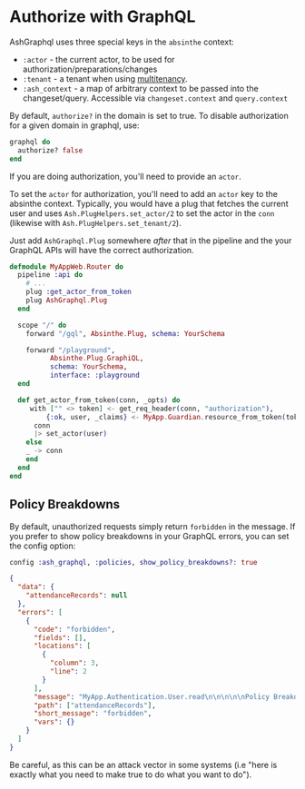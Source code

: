 # Authorize with GraphQL

AshGraphql uses three special keys in the `absinthe` context:

- `:actor` - the current actor, to be used for authorization/preparations/changes
- `:tenant` - a tenant when using [multitenancy](https://hexdocs.pm/ash/multitenancy.html).
- `:ash_context` - a map of arbitrary context to be passed into the changeset/query. Accessible via `changeset.context` and `query.context`

By default, `authorize?` in the domain is set to true. To disable authorization for a given domain in graphql, use:

```elixir
graphql do
  authorize? false
end
```

If you are doing authorization, you'll need to provide an `actor`.

To set the `actor` for authorization, you'll need to add an `actor` key to the
absinthe context. Typically, you would have a plug that fetches the current user and uses `Ash.PlugHelpers.set_actor/2` to set the actor in the `conn` (likewise with `Ash.PlugHelpers.set_tenant/2`).

Just add `AshGraphql.Plug` somewhere _after_ that in the pipeline and the your
GraphQL APIs will have the correct authorization.

```elixir
defmodule MyAppWeb.Router do
  pipeline :api do
    # ...
    plug :get_actor_from_token
    plug AshGraphql.Plug
  end

  scope "/" do
    forward "/gql", Absinthe.Plug, schema: YourSchema

    forward "/playground",
          Absinthe.Plug.GraphiQL,
          schema: YourSchema,
          interface: :playground
  end

  def get_actor_from_token(conn, _opts) do
     with ["" <> token] <- get_req_header(conn, "authorization"),
         {:ok, user, _claims} <- MyApp.Guardian.resource_from_token(token) do
      conn
      |> set_actor(user)
    else
    _ -> conn
    end
  end
end
```

## Policy Breakdowns

By default, unauthorized requests simply return `forbidden` in the message. If you prefer to show policy breakdowns in your GraphQL errors, you can set the config option:

```elixir
config :ash_graphql, :policies, show_policy_breakdowns?: true
```

```json
{
  "data": {
    "attendanceRecords": null
  },
  "errors": [
    {
      "code": "forbidden",
      "fields": [],
      "locations": [
        {
          "column": 3,
          "line": 2
        }
      ],
      "message": "MyApp.Authentication.User.read\n\n\n\n\nPolicy Breakdown\n  Policy | ⛔:\n    forbid unless: actor is active | ✓ | ⬇    \n    authorize if: actor is Executive | ✘ | ⬇",
      "path": ["attendanceRecords"],
      "short_message": "forbidden",
      "vars": {}
    }
  ]
}
```

Be careful, as this can be an attack vector in some systems (i.e "here is exactly what you need to make true to do what you want to do").
